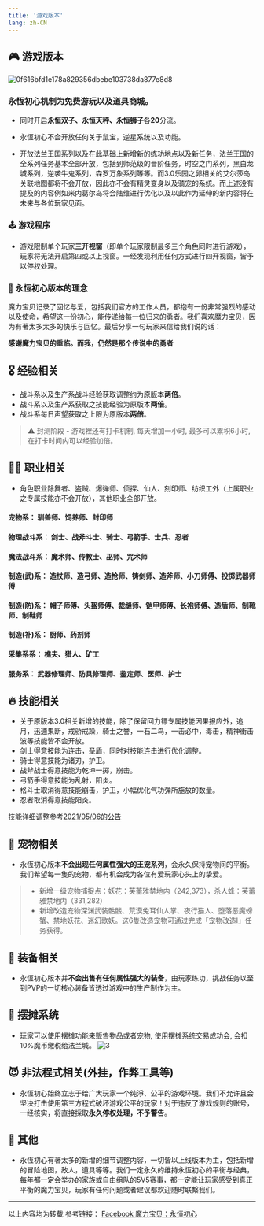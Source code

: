 ```yaml
---
title: '游戏版本'
lang: zh-CN
---
```


## 🎮 游戏版本

![0f616bfd1e178a829356dbebe103738da877e8d8](https://user-images.githubusercontent.com/78347270/115949685-b125be80-a511-11eb-868e-15d5ac0309e6.jpg)

### 永恆初心机制为<Strong>免费</Strong>游玩以及<Strong>道具商城</Strong>。

- 同时开启<Strong>永恒双子、永恒天秤、永恒狮子</Strong>各<Strong>20</Strong>分流。

- 永恆初心不会开放任何关于鼠宝，逆星系统以及功能。

- 开放法兰王国系列以及在此基础上新增新的练功地点以及新任务，法兰王国的全系列任务基本全部开放，包括到师范级的晋阶任务，时空之门系列，黑白龙城系列，逆袭牛鬼系列，森罗万象系列等等。而3.0乐园之卵相关的艾尔莎岛关联地图都将不会开放，因此亦不会有精灵变身以及骑宠的系统。而上述没有提及的内容例如米内葛尔岛将会陆维进行优化以及以此作为延伸的新内容将在未来与各位玩家见面。

### 🕹️ 游戏程序

- 游戏限制单个玩家<Strong>三开视窗</Strong>（即单个玩家限制最多三个角色同时进行游戏），玩家将无法开启第四或以上视窗。一经发现利用任何方式进行四开视窗，皆予以停权处理。

### 🌟 永恆初心版本的理念

魔力宝贝记录了回忆与爱，包括我们官方的工作人员，都抱有一份非常强烈的感动以及使命，希望这一份初心，能传递给每一位归来的勇者。我们喜欢魔力宝贝，因为有著太多太多的快乐与回忆。最后分享一句玩家来信给我们说的话：

**感谢魔力宝贝的重临。而我，仍然是那个传说中的勇者**

## 🎖️ 经验相关

- 战斗系以及生产系战斗经验获取调整约为原版本<Strong>两倍</Strong>。
- 战斗系以及生产系获取之技能经验为原版本<Strong>两倍</Strong>。
- 战斗系每日声望获取之上限为原版本<Strong>两倍</Strong>。

> ⚠️ 封测阶段 - 游戏裡还有打卡机制, 每天增加一小时, 最多可以累积6小时, 在打卡时间内可以经验加倍。

## 👨‍🔧 职业相关

- 角色职业除舞者、盗贼、爆弹师、侦探、仙人、刻印师、纺织工外（上属职业之专属技能亦不会开放），其他职业全部开放。

#### 宠物系： <Strong>驯兽师、饲养师、封印师	</Strong>
#### 物理战斗系： <Strong>剑士、战斧斗士、骑士、弓箭手、士兵、忍者</Strong>
#### 魔法战斗系： <Strong>魔术师、传教士、巫师、咒术师</Strong>
#### 制造(武)系： <Strong>造杖师、造弓师、造枪师、铸剑师、造斧师、小刀师傅、投掷武器师傅</Strong>
#### 制造(防)系： <Strong>帽子师傅、头盔师傅、裁缝师、铠甲师傅、长袍师傅、造盾师、制靴师、制鞋师</Strong>
#### 制造(补)系： <Strong>厨师、药剂师</Strong>
#### 采集系系： <Strong>樵夫、猎人、矿工</Strong>
#### 服务系： <Strong>武器修理师、防具修理师、鉴定师、医师、护士</Strong>

## 🔥 技能相关

- 关于原版本3.0相关新增的技能，除了保留回力镖专属技能因果报应外，追月，迅速果断，戒骄戒躁，骑士之誉，一石二鸟，一击必中，毒击，精神衝击波等技能皆不会开放。
- 剑士得意技能为连击，圣盾，同时对技能连击进行优化调整。
- 骑士得意技能为诸刃，护卫。
- 战斧战士得意技能为乾坤一掷，崩击。
- 弓箭手得意技能为乱射，阳炎。
- 格斗士取消得意技能崩击，护卫，小幅优化气功弹所施放的数量。
- 忍者取消得意技能阳炎。

技能详细调整参考[2021/05/06的公告](/announces/20210506)

## 🐉 宠物相关

- 永恆初心版本<Strong>不会出现任何属性强大的王宠系列</Strong>，会永久保持宠物间的平衡。我们希望每一隻的宠物，都有机会成为各位有爱玩家心头上的挚爱。

> - 新增一级宠物捕捉点：妖花：芙蕾雅禁地内（242,373），杀人蜂：芙蕾雅禁地内（331,282）
> - 新增改造宠物深渊武装骷髅、荒漠兔耳仙人掌、夜行猫人、堕落恶魔螃蟹、禁地妖花、迷幻歌妖。这6隻改造宠物可通过完成「宠物改造I」任务获得。

## 💍 装备相关

- 永恆初心版本并<Strong>不会出售有任何属性强大的装备</Strong>，由玩家练功，挑战任务以至到PVP的一切核心装备皆透过游戏中的生产制作为主。


## 🏪 摆摊系统

- 玩家可以使用摆摊功能来贩售物品或者宠物, 使用摆摊系统交易成功会, 会扣10%魔币缴税给法兰城。
![3](https://user-images.githubusercontent.com/78347270/116268473-4f3ab280-a7b8-11eb-9d05-73e0c1b8dd93.png)


## 😈 非法程式相关(外挂，作弊工具等)

- 永恆初心始终立志于给广大玩家一个纯淨、公平的游戏环境。我们不允许且会坚决打击使用第三方程式破坏游戏公平的玩家！对于违反了游戏规则的账号，一经核实，将直接採取<Strong>永久停权处理，不予警告</Strong>。

## 📣 其他

- 永恆初心有著太多的新增的细节调整内容，一切皆以上线版本为主，包括新增的冒险地图，敌人，道具等等。我们一定永久的维持永恆初心的平衡与经典，每年都一定会举办的家族或自由组队的5V5赛事，都一定能让玩家感受到真正平衡的魔力宝贝，玩家有任何问题或者建议都欢迎随时联繫我们。


------------------
以上内容均为转载 参考链接： [Facebook 魔力宝贝：永恒初心](https://fb.watch/53spMkUfeC/)

<BackTop />
